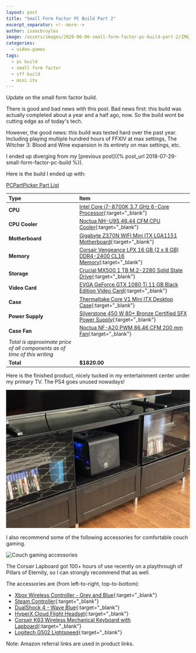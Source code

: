 ```yaml
---
layout: post
title: "Small Form Factor PC Build Part 2"
excerpt_separator: <!--more-->
author: isaacbroyles
image: /assets/images/2020-06-06-small-form-factor-pc-build-part-2/IMG_2136.jpg
categories:
  - video-games
tags:
  - pc build
  - small form factor
  - sff build
  - mini itx
---
```


Update on the small form factor build.

<!--more-->

There is good and bad news with this post. Bad news first: this build was actually completed about a year and a half ago, now. So the build wont be cutting edge as of today's tech.

However, the good news: this build was tested hard over the past year. Including playing multiple hundred hours of FFXIV at max settings, The Witcher 3: Blood and Wine expansion in its entirety on max settings, etc.

I ended up diverging from my [previous post]({% post_url 2018-07-29-small-form-factor-pc-build %}).

Here is the build I ended up with:

[PCPartPicker Part List](https://pcpartpicker.com/list/Ys4Phy)

| Type                                                                      | Item                                                                                                                                                                                                                                                                           |
| :------------------------------------------------------------------------ | :----------------------------------------------------------------------------------------------------------------------------------------------------------------------------------------------------------------------------------------------------------------------------- |
| **CPU**                                                                   | [Intel Core i7-8700K 3.7 GHz 6-Core Processor](https://www.amazon.com/gp/product/B07598VZR8/ref=as_li_tl?ie=UTF8&camp=1789&creative=9325&creativeASIN=B07598VZR8&linkCode=as2&tag=isaacbroyle07-20&linkId=5adb5cc405cb57d8c8ca5192a239f66a){:target="\_blank"}                 |
| **CPU Cooler**                                                            | [Noctua NH-U9S 46.44 CFM CPU Cooler](https://www.amazon.com/gp/product/B00TBHYYFK/ref=as_li_tl?ie=UTF8&camp=1789&creative=9325&creativeASIN=B00TBHYYFK&linkCode=as2&tag=isaacbroyle07-20&linkId=b3a10a233e28c71343646e805367f620){:target="\_blank"}                           |
| **Motherboard**                                                           | [Gigabyte Z370N WIFI Mini ITX LGA1151 Motherboard](https://www.amazon.com/gp/product/B07BQCZNKB/ref=as_li_tl?ie=UTF8&camp=1789&creative=9325&creativeASIN=B07BQCZNKB&linkCode=as2&tag=isaacbroyle07-20&linkId=fb7de321ece2b6df2d1b1462248d991a){:target="\_blank"}             |
| **Memory**                                                                | [Corsair Vengeance LPX 16 GB (2 x 8 GB) DDR4-2400 CL16 Memory](https://www.amazon.com/gp/product/B0134EW7G8/ref=as_li_tl?ie=UTF8&camp=1789&creative=9325&creativeASIN=B0134EW7G8&linkCode=as2&tag=isaacbroyle07-20&linkId=ef6db1a9ac118f02317a1752eb5889ac){:target="\_blank"} |
| **Storage**                                                               | [Crucial MX500 1 TB M.2-2280 Solid State Drive](https://www.amazon.com/gp/product/B077SF8KMG/ref=as_li_tl?ie=UTF8&camp=1789&creative=9325&creativeASIN=B077SF8KMG&linkCode=as2&tag=isaacbroyle07-20&linkId=49a678a5d45e578ec9bf8f649892a4dd){:target="\_blank"}                |
| **Video Card**                                                            | [EVGA GeForce GTX 1080 Ti 11 GB Black Edition Video Card](https://www.amazon.com/gp/product/B07MFN49TK/ref=as_li_tl?ie=UTF8&camp=1789&creative=9325&creativeASIN=B07MFN49TK&linkCode=as2&tag=isaacbroyle07-20&linkId=aa89bf9ebb77459ad0044313e51e2a85){:target="\_blank"}      |
| **Case**                                                                  | [Thermaltake Core V1 Mini ITX Desktop Case](https://www.amazon.com/gp/product/B00M2UKGSM/ref=as_li_tl?ie=UTF8&camp=1789&creative=9325&creativeASIN=B00M2UKGSM&linkCode=as2&tag=isaacbroyle07-20&linkId=77f601bd1c5011d71d01d5793b898652){:target="\_blank"}                    |
| **Power Supply**                                                          | [Silverstone 450 W 80+ Bronze Certified SFX Power Supply](https://www.amazon.com/gp/product/B07WFX3FZ5/ref=as_li_tl?ie=UTF8&camp=1789&creative=9325&creativeASIN=B07WFX3FZ5&linkCode=as2&tag=isaacbroyle07-20&linkId=148888d9dd3abe19d2f1484caba0acdb){:target="\_blank"}      |
| **Case Fan**                                                              | [Noctua NF-A20 PWM 86.46 CFM 200 mm Fan](https://www.amazon.com/gp/product/B081YC4V6S/ref=as_li_tl?ie=UTF8&camp=1789&creative=9325&creativeASIN=B081YC4V6S&linkCode=as2&tag=isaacbroyle07-20&linkId=3e31b3d909ad8b6d516def6e20cbba4b){:target="\_blank"}                       |
| _Total is approximate price of all components as of time of this writing_ |
| **Total**                                                                 | **\$1820.00**                                                                                                                                                                                                                                                                  |

Here is the finished product, nicely tucked in my entertainment center under my primary TV. The PS4 goes unused nowadays!

![Thermaltake Core V1 build in entertainment center](/assets/images/2020-06-06-small-form-factor-pc-build-part-2/IMG_2133.jpg)

I also recommend some of the following accessories for comfortable couch gaming.

![Couch gaming accessories](/assets/images/2020-06-06-small-form-factor-pc-build-part-2/IMG_2138.jpg)

The Corsair Lapboard got 100+ hours of use recently on a playthrough of Pillars of Eternity, so I can strongly recommend that as well.

The accessories are (from left-to-right, top-to-bottom):

- [Xbox Wireless Controller - Grey and Blue](https://www.amazon.com/gp/product/B07GHWHFR5/ref=as_li_ss_tl?ie=UTF8&psc=1&linkCode=ll1&tag=isaacbroyle07-20&linkId=d412568cb95ba12bf12b662845c74136&language=en_US){:target="\_blank"}
- [Steam Controller](https://www.amazon.com/Steam-Controller-SteamOS/dp/B016KBVBCS/ref=as_li_ss_tl?crid=1QJP6NITNE3GG&dchild=1&keywords=steam+controller&qid=1592066367&s=videogames&sprefix=steam+contro,videogames,203&sr=1-3&linkCode=ll1&tag=isaacbroyle07-20&linkId=14ca514c04bf94e22e299ec2c3a6bfaa&language=en_US){:target="\_blank"}
- [DualShock 4 - Wave Blue](https://www.amazon.com/gp/product/B00KVP780Y/ref=as_li_ss_tl?ie=UTF8&psc=1&linkCode=ll1&tag=isaacbroyle07-20&linkId=59409730607ce0608e2d5033b94cb31c&language=en_US){:target="\_blank"}
- [HyperX Cloud Flight Headset](https://www.amazon.com/gp/product/B077ZGRY9V/ref=as_li_ss_tl?ie=UTF8&psc=1&linkCode=ll1&tag=isaacbroyle07-20&linkId=e37096ebb9d20d5d3ca36aa54e2f663e&language=en_US){:target="\_blank"}
- [Corsair K63 Wireless Mechanical Keyboard with Lapboard](https://www.amazon.com/CORSAIR-Wireless-Mechanical-Keyboard-Backlit/dp/B07CL8B7RN/ref=as_li_ss_tl?dchild=1&keywords=corsair+lapboard&qid=1592066645&sr=8-2&linkCode=ll1&tag=isaacbroyle07-20&linkId=cacb69870762fbf9d86e5ee1782790d4&language=en_US){:target="\_blank"}
- [Logitech G502 Lightspeed](https://www.amazon.com/Logitech-Lightspeed-PowerPlay-Compatible-Lightsync/dp/B07L4BM851/ref=as_li_ss_tl?crid=3JW3N298URSHY&dchild=1&keywords=logitech+g502+lightspeed&qid=1592066755&sprefix=logitech+g50,aps,211&sr=8-3&linkCode=ll1&tag=isaacbroyle07-20&linkId=263d1893d6a3c8fbfa5507b7cf2644ef&language=en_US){:target="\_blank"}

Note: Amazon referral links are used in product links.
